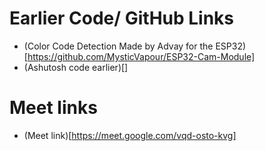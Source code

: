 # Earlier Code/ GitHub Links
+ (Color Code Detection Made by Advay for the ESP32)[https://github.com/MysticVapour/ESP32-Cam-Module]
+ (Ashutosh code earlier)[]

# Meet links
+ (Meet link)[https://meet.google.com/vqd-osto-kvg]
